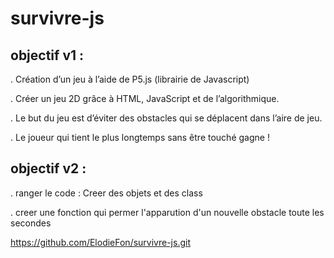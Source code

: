 # survivre-js

## objectif v1 :

. Création d’un jeu à l’aide de P5.js (librairie de Javascript)

. Créer un jeu 2D grâce à HTML, JavaScript et de l’algorithmique.

. Le but du jeu est d’éviter des obstacles qui se déplacent dans l’aire de jeu. 

. Le joueur qui tient le plus longtemps sans être touché gagne ! 

## objectif v2 :
 
. ranger le code : Creer des objets et des class

. creer une fonction qui permer l'apparution d'un nouvelle obstacle toute les secondes

https://github.com/ElodieFon/survivre-js.git

